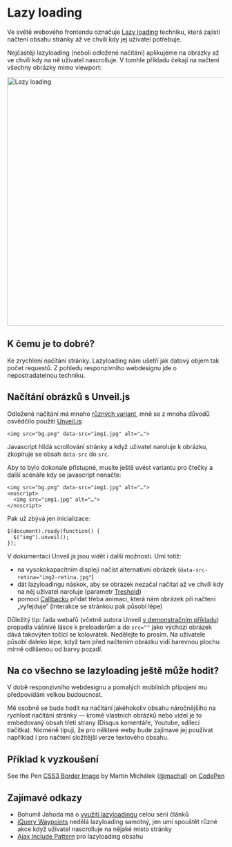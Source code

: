 Lazy loading
============

<!--
TODO
- unveil.js fold problém: buď musím nastavit velký treshold (600), ale pak nevidím ani animaci nebo se na vysokých displejích nezobrazují obrázky cca ve druhé půlce výšky
- unveil.js a iOS scrolling - opravdu se musí načítat až po skončení scrollování?
-->


Ve světě webového frontendu označuje [Lazy loading](http://cs.wikipedia.org/wiki/Lazy_loading) techniku, která zajistí načtení obsahu stránky až ve chvíli kdy jej uživatel potřebuje.

Nejčastěji lazyloading (neboli odložené načítání) aplikujeme na obrázky až ve chvíli kdy na ně uživatel nascrolluje. V tomhle příkladu čekají na načtení všechny obrázky mimo viewport:

<img class="picture" src="content/schemes/lazyloading.jpg" width="1000" height="575" alt="Lazy loading">

## K čemu je to dobré?

Ke zrychlení načítání stránky. Lazyloading nám ušetří jak datový objem tak počet requestů. Z pohledu responzivního webdesignu jde o nepostradatelnou techniku.

## Načítání obrázků s Unveil.js

Odložené načítání má mnoho [různých variant](http://jecas.cz/lazy-loading-obrazky), mně se z mnoha důvodů osvědčilo použití [Unveil.js](https://github.com/luis-almeida/unveil):

	<img src="bg.png" data-src="img1.jpg" alt="…">

Javascript hlídá scrollování stránky a když uživatel naroluje k obrázku, zkopíruje se obsah `data-src` do `src`.

Aby to bylo dokonale přístupné, musíte ještě uvést variantu pro čtečky a další scénáře kdy se javascript nenačte:

	<img src="bg.png" data-src="img1.jpg" alt="…">
	<noscript>
	  <img src="img1.jpg" alt="…">
	</noscript>

Pak už zbývá jen inicializace:

	$(document).ready(function() {
	  $("img").unveil();
	});

V dokumentaci Unveil.js jsou vidět i další možnosti. Umí totiž:

* na vysokokapacitním displeji načíst alternativní obrázek (`data-src-retina="img2-retina.jpg"`)
* dát lazyloadingu náskok, aby se obrázek nezačal načítat až ve chvíli kdy na něj uživatel naroluje (parametr [Treshold](https://github.com/luis-almeida/unveil#threshold))
* pomocí [Callbacku](https://github.com/luis-almeida/unveil#callback) přidat třeba animaci, která nám obrázek při načtení „vyfejduje“ (interakce se stránkou pak působí lépe)

Důležitý tip: řada webařů (včetně autora Unveil [v demonstračním příkladu](http://luis-almeida.github.io/unveil/)) propadla vášnivé lásce k preloaderům a do `src=""` jako výchozí obrázek dává takovýten točící se kolovrátek. Nedělejte to prosím.  Na uživatele působí daleko lépe, když tam před načtením obrázku vidí barevnou plochu mírně odlišenou od barvy pozadí.

## Na co všechno se lazyloading ještě může hodit?

V době responzivního webdesignu a pomalých mobilních připojení mu předpovídám velkou budoucnost.

Mě osobně se bude hodit na načítání jakéhokoliv obsahu náročnějšího na rychlost načítání stránky — kromě vlastních obrázků nebo videí je to embedovaný obsah třetí strany (Disqus komentáře, Youtube, sdílecí tlačítka). Nicméně tipuji, že pro některé weby bude zajímavé jej používat například i pro načtení složitější verze textového obsahu.


## Příklad k vyzkoušení

<p data-height="270" data-theme-id="502" data-slug-hash="ILhbK" data-user="machal" data-default-tab="result" class='codepen'>See the Pen <a href='http://codepen.io/machal/pen/ILhbK'>CSS3 Border Image</a> by Martin Michálek (<a href='http://codepen.io/machal'>@machal</a>) on <a href='http://codepen.io'>CodePen</a></p>
<script async src="http://codepen.io/assets/embed/ei.js"></script>

## Zajímavé odkazy

* Bohumil Jahoda má o [využití lazyloadingu](http://jecas.cz/lazy-loading) celou sérii článků
* [jQuery Waypoints](http://imakewebthings.com/jquery-waypoints/) nedělá lazyloading samotný, jen umí spouštět různé akce když uživatel nascrolluje na nějaké místo stránky
* [Ajax Include Pattern](https://github.com/filamentgroup/Ajax-Include-Pattern/) pro lazyloading obsahu

